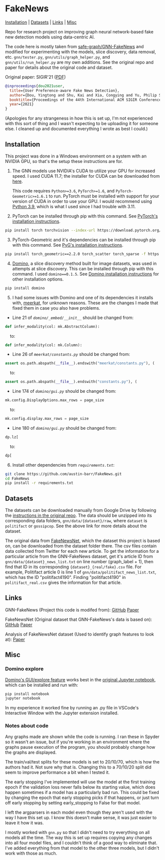# FakeNews
[Installation](#installation) | [Datasets](#datasets) | [Links](#links) | [Misc](#misc)

Repo for research project on improving graph neural network-based fake new detection models using data-centric AI.

The code here is mostly taken from [safe-graph/GNN-FakeNews](https://github.com/safe-graph/GNN-FakeNews) and modified for experimenting with the models, slice discovery, data removal, etc. `gnn/tester.py`, `gnn/utils/graph_helper.py`, and `gnn/utils/run_helper.py` are my own additions. See the original repo and paper for details about the original code and dataset.

Original paper: SIGIR'21 ([PDF](https://arxiv.org/pdf/2104.12259.pdf))
```bibtex
@inproceedings{dou2021user,
  title={User Preference-aware Fake News Detection},
  author={Dou, Yingtong and Shu, Kai and Xia, Congying and Yu, Philip S. and Sun, Lichao},
  booktitle={Proceedings of the 44th International ACM SIGIR Conference on Research and Development in Information Retrieval},
  year={2021}
}
```

(Apologies for any strangeness in how this is set up, I'm not experienced with this sort of thing and I wasn't expecting to be uploading it for someone else. I cleaned up and documented everything I wrote as best I could.)

## Installation
This project was done in a Windows environment on a system with an NVIDIA GPU, so that's the setup these instructions are for.

1. The GNN models use NVIDIA's CUDA to utilize your GPU for increased speed. I used CUDA 11.7; the installer for CUDA can be downloaded from [here](https://developer.nvidia.com/cuda-11-7-0-download-archive?target_os=Windows&target_arch=x86_64&target_version=10&target_type=exe_local).

    This code requires `Python>=3.6`, `PyTorch>=1.6`, and `PyTorch-Geometric>=1.6.1` to run. PyTorch must be installed with support for your version of CUDA in order to use your GPU. I would recommend using [Python 3.9](https://www.python.org/downloads/release/python-390/), which is what I used since I had trouble with 3.11.

2. PyTorch can be installed through pip with this command. See [PyTorch's installation instructions](https://pytorch.org/get-started/locally/).

```bash
pip install torch torchvision --index-url https://download.pytorch.org/whl/cu117
```

3. PyTorch-Geometric and it's dependencies can be installed through pip with this command. See [PyG's installation instructions](https://pytorch-geometric.readthedocs.io/en/latest/install/installation.html).

```bash
pip install torch_geometric==2.2.0 torch_scatter torch_sparse -f https://data.pyg.org/whl/torch-2.0.0+cu117.html
```

4. [Domino](https://github.com/HazyResearch/domino/tree/main), a slice discovery method built for image datasets, was used in attempts at slice discovery. This can be installed through pip with this command. I used `domino==0.1.5`. See [Domino installation instructions](https://domino-slice.readthedocs.io/en/latest/intro.html) for other installation options.
```bash
pip install domino
```

5. I had some issues with Domino and one of its dependencies it installs with, [meerkat](https://github.com/HazyResearch/meerkat), for unknown reasons. These are the changes I made that fixed them in case you also have problems.

- Line 21 of *`domino/_embed/__init__`* should be changed from:
```python
def infer_modality(col: mk.AbstractColumn):
```
&nbsp;&nbsp;&nbsp;&nbsp;to:
```python
def infer_modality(col: mk.Column):
```
- Line 26 of *`meerkat/constants.py`* should be changed from:
```python
assert os.path.abspath(__file__).endswith("meerkat/constants.py"), (
```
&nbsp;&nbsp;&nbsp;&nbsp;to:
```python
assert os.path.abspath(__file__).endswith("constants.py"), (
```
- Line 174 of *`domino/gui.py`* should be changed from:
```python
mk.config.DisplayOptions.max_rows = page_size
```
&nbsp;&nbsp;&nbsp;&nbsp;to:
```python
mk.config.display.max_rows = page_size
```
- Line 180 of *`domino/gui.py`* should be changed from:
```python
dp.lz[
```
&nbsp;&nbsp;&nbsp;&nbsp;to:
```python
dp[
```
6. Install other dependencies from *`requirements.txt`*:
```bash
git clone https://github.com/austin-barr/FakeNews.git
cd FakeNews
pip install -r requirements.txt
```
## Datasets
The datasets can be downloaded manually from Google Drive by following the [instructions in the original repo](https://github.com/safe-graph/GNN-FakeNews/blob/main/README.md#datasets). The data should be unzipped into its corresponding data folders, `gnn/data/{dataset}/raw`, where `dataset` is `politifact` or `gossipcop`. See the above link for more details about the dataset.

The original data from [FakeNewsNet](https://github.com/KaiDMML/FakeNewsNet), which the dataset this project is based on, can be downloaded from the dataset folder there. The csv files contain data collected from Twitter for each new article. To get the information for a particular article from the GNN-FakeNews dataset, get it's article ID from `gnn/data/{dataset}_news_list.txt` on line number (graph_label + 1), then find that ID in its corresponding `{dataset}_{real/fake}.csv` file. For example, Politifact article 0 is line 1 of `gnn/data/politifact_news_list.txt`, which has the ID "politifact4190". Finding "politifact4190" in `politifact_real.csv` gives the information for that article.

## Links
GNN-FakeNews (Project this code is modifed from): [GitHub](https://github.com/safe-graph/GNN-FakeNews) [Paper](https://arxiv.org/pdf/2104.12259.pdf)

FakeNewsNet (Original dataset that GNN-FakeNews's data is based on): [GitHub](https://github.com/KaiDMML/FakeNewsNet) [Paper](https://arxiv.org/pdf/1809.01286.pdf)

Analysis of FakeNewsNet dataset (Used to identify graph features to look at): [Paper](https://arxiv.org/pdf/1903.09196.pdf)
## Misc
### Domino explore
[Domino's GUI/explore feature](https://domino-slice.readthedocs.io/en/latest/apidocs/gui.html) works best in the [original Jupyter notebook](https://jupyter.org/install#jupyter-notebook), which can be installed and run with:
```bash
pip install notebook
jupyter notebook
```
In my experience it worked fine by running an .py file in VSCode's Interactive Window with the Jupyter extension installed.
### Notes about code
Any graphs made are shown while the code is running. I ran these in Spyder so it wasn't an issue, but if you're working in an environment where the graphs pause execution of the program, you should probably change how the graphs are displayed.

The train/val/test splits for these models is set to 20/10/70, which is how the authors had it. Not sure why that is. Changing this to a 70/10/20 split did seem to improve performance a bit when I tested it.

The early stopping I've implemented will use the model at the first training epoch if the validation loss never falls below its starting value, which does happen sometimes if a model has a particularly bad run. This could be fixed by changing the epoch that early stopping picks if that happens, or just turn off early stopping by setting early_stopping to False for that model.

I left the argparsers in each model even though they aren't used with the way I have this set up. I know this doesn't make sense, it was just easier to leave it how it was.

I mostly worked with `gnn.py` so that I didn't need to try everything on all models all the time. The way this is set up requires copying any changes into all four model files, and I couldn't think of a good way to eliminate that. I've added everything from that model to the other three models, but I didn't work with those as much.
